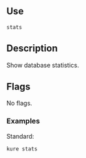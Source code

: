 ## Use

`stats`

## Description

Show database statistics.

## Flags 

No flags.

### Examples

Standard:
```
kure stats
```